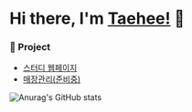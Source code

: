 # Hi there, I'm [Taehee!](https://wonderfulhuman.github.io/) :wave:

### :page_with_curl: Project

- [스터디 웹페이지](https://wonderfulhuman.github.io/StudyProject/)
- [매장관리(준비중)](https://naver.com)

![Anurag's GitHub stats](https://github-readme-stats.vercel.app/api?username=wonderfulhuman&show_icons=true&theme=vue)
